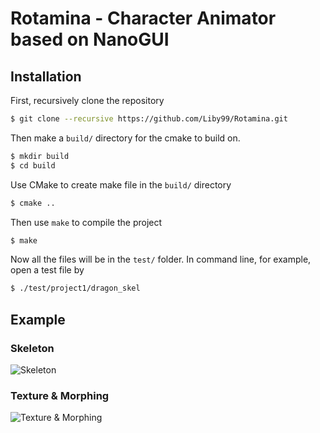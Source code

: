 # Rotamina - Character Animator based on NanoGUI

## Installation

First, recursively clone the repository

``` bash
$ git clone --recursive https://github.com/Liby99/Rotamina.git
```

Then make a `build/` directory for the cmake to build on.

``` bash
$ mkdir build
$ cd build
```

Use CMake to create make file in the `build/` directory

``` bash
$ cmake ..
```

Then use `make` to compile the project

``` bash
$ make
```

Now all the files will be in the `test/` folder. In command line, for example, open a test file by

``` bash
$ ./test/project1/dragon_skel
```

## Example

### Skeleton

![Skeleton](https://github.com/Liby99/Rotamina/blob/master/web/public/image/skel.png, "Dragon")

### Texture & Morphing

![Texture & Morphing](https://github.com/Liby99/Rotamina/blob/master/web/public/image/tex_morph.png, "Head")
